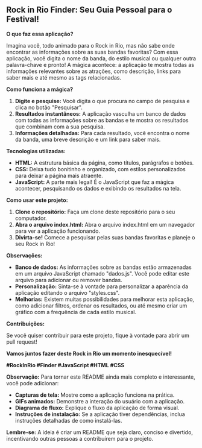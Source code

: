 ##  Rock in Rio Finder: Seu Guia Pessoal para o Festival! 

**O que faz essa aplicação?**

Imagina você, todo animado para o Rock in Rio, mas não sabe onde encontrar as informações sobre as suas bandas favoritas?  Com essa aplicação, você digita o nome da banda, do estilo musical ou qualquer outra palavra-chave e pronto! A mágica acontece: a aplicação te mostra todas as informações relevantes sobre as atrações, como descrição, links para saber mais e até mesmo as tags relacionadas. 

**Como funciona a mágica?**

1. **Digite e pesquise:** Você digita o que procura no campo de pesquisa e clica no botão "Pesquisar".
2. **Resultados instantâneos:** A aplicação vasculha um banco de dados com todas as informações sobre as bandas e te mostra os resultados que combinam com a sua pesquisa.
3. **Informações detalhadas:** Para cada resultado, você encontra o nome da banda, uma breve descrição e um link para saber mais.

**Tecnologias utilizadas:**

* **HTML:** A estrutura básica da página, como títulos, parágrafos e botões.
* **CSS:** Deixa tudo bonitinho e organizado, com estilos personalizados para deixar a página mais atraente.
* **JavaScript:** A parte mais legal! É o JavaScript que faz a mágica acontecer, pesquisando os dados e exibindo os resultados na tela.

**Como usar este projeto:**

1. **Clone o repositório:** Faça um clone deste repositório para o seu computador.
2. **Abra o arquivo index.html:** Abra o arquivo index.html em um navegador para ver a aplicação funcionando.
3. **Divirta-se!** Comece a pesquisar pelas suas bandas favoritas e planeje o seu Rock in Rio!

**Observações:**

* **Banco de dados:** As informações sobre as bandas estão armazenadas em um arquivo JavaScript chamado "dados.js". Você pode editar este arquivo para adicionar ou remover bandas.
* **Personalização:** Sinta-se à vontade para personalizar a aparência da aplicação editando o arquivo "styles.css".
* **Melhorias:** Existem muitas possibilidades para melhorar esta aplicação, como adicionar filtros, ordenar os resultados, ou até mesmo criar um gráfico com a frequência de cada estilo musical.

**Contribuições:**

Se você quiser contribuir para este projeto, fique à vontade para abrir um pull request! 

**Vamos juntos fazer deste Rock in Rio um momento inesquecível!** 

**#RockInRio #Finder #JavaScript #HTML #CSS**

**Observação:** Para tornar este README ainda mais completo e interessante, você pode adicionar:

* **Capturas de tela:** Mostre como a aplicação funciona na prática.
* **GIFs animados:** Demonstre a interação do usuário com a aplicação.
* **Diagrama de fluxo:** Explique o fluxo da aplicação de forma visual.
* **Instruções de instalação:** Se a aplicação tiver dependências, inclua instruções detalhadas de como instalá-las.

**Lembre-se:** A ideia é criar um README que seja claro, conciso e divertido, incentivando outras pessoas a contribuírem para o projeto. 
